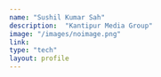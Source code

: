 ```yaml
---
name: "Sushil Kumar Sah"
description:  "Kantipur Media Group"
image: "/images/noimage.png"
link: 
type: "tech"
layout: profile
---
```

